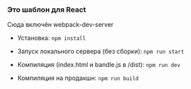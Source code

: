 ### Это шаблон для React  
   Сюда включён webpack-dev-server
  
* Установка: ```npm install```
  
* Запуск локального сервера (без сборки): ```npm run start```  
* Компиляция (index.html и bandle.js в /dist): ```npm run dev```  
* Компиляция на продакшн: ```npm run build```